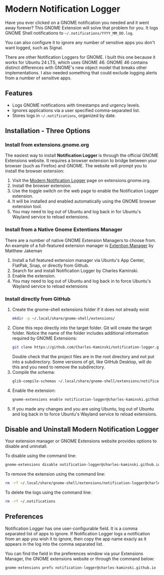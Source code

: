 # Modern Notification Logger

Have you ever clicked on a GNOME notification you needed and it went away forever?  This GNOME Extension will solve that problem for you.  It logs GNOME Shell notifications to `~/.notifications/YYYY_MM_DD.log`.  

You can also configure it to ignore any number of sensitive apps you don't want logged, such as Signal.

There are other Notification Loggers for GNOME.  I built this one because it works for Ubuntu 24 LTS, which uses GNOME 46. GNOME 46 contains distinct differences with GNOME's new object model that breaks other implementations.  I also needed something that could exclude logging alerts from a number of sensitive apps.

## Features
- Logs GNOME notifications with timestamps and urgency levels.
- Ignores applications via a user specified comma-separated list.
- Stores logs in `~/.notifications`, organized by date.

## Installation - Three Options

### Install from extensions.gnome.org
The easiest way to install **Notification Logger** is through the official GNOME Extensions website.  It requires a browser extension to bridge between your browser (such as Firefox) and GNOME.  The website will prompt you to install the browser extension:

1. Visit the [Modern Notification Logger](https://extensions.gnome.org/extension/8384/modern-notification-logger/) page on extensions.gnome.org.
2. Install the browser extension.
3. Use the toggle switch on the web page to enable the Notification Logger extension.
4. It will be installed and enabled automatically using the GNOME browser extension tool.
5. You may need to log out of Ubuntu and log back in for Ubuntu's Wayland service to reload extensions.

### Install from a Native Gnome Extentions Manager
There are a number of native GNOME Extension Managers to choose from.  An example of a full-featured extension manager is [Extention Manager](https://github.com/mjakeman/extension-manager) by Matthew Jakeman

1. Install a full featured extension manager via Ubuntu's App Center, FlatPak, Snap, or directly from Github.
2. Search for and install Notification Logger by Charles Kaminski.
3. Enable the extension. 
4. You may need to log out of Ubuntu and log back in to force Ubuntu's Wayland service to reload extensions

### Install directly from GitHub
1. Create the gnome-shell extensions folder if it does not already exist
   ```bash
   mkdir -p ~/.local/share/gnome-shell/extensions/
   ```
2. Clone this repo directly into the target folder. Git will create the target folder.  Notice the name of the folder includes additional information required by GNOME Extensions:
   ```bash
   git clone https://github.com/Charles-Kaminski/notification-logger.git ~/.local/share/gnome-shell/extensions/notification-logger@charles-kaminski.github.io
   ```
   Double check that the project files are in the root directory and not put into a subdirectory.  Some versions of git, like GitHub Desktop, will do this and you need to remove the subdirectory.
3. Compile the schema:
   ```bash
   glib-compile-schemas ~/.local/share/gnome-shell/extensions/notification-logger@charles-kaminski.github.io/schemas/
   
   ```
4. Enable the extension:
   ```bash
   gnome-extensions enable notification-logger@charles-kaminski.github.io
   ```
5. If you made any changes and you are using Ubuntu, log out of Ubuntu and log back in to force Ubuntu's Wayland service to reload extensions.

## Disable and Uninstall Modern Notification Logger ##
Your extension manager or GNOME Extensions website provides options to disable and uninstall.

To disable using the command line:
   ```bash
   gnome-extensions disable notification-logger@charles-kaminski.github.io
   ```

To remove the extension using the command line:
   ```bash
   rm -rf ~/.local/share/gnome-shell/extensions/notification-logger@charles-kaminski.github.io
   ```
To delete the logs using the command line:
   ```bash
   rm -rf ~/.notifications
   ```

## Preferences
Notification Logger has one user-configurable field.  It is a comma separated list of apps to ignore.  If Notification Logger logs a notification from an app you wish it to ignore, then copy the app name exacly as it appears in the log into the comma separated list.  

You can find the field in the preferences window via your Extensions Manager, the GNOME extensions website or through the command below:

   ```bash
   gnome-extensions prefs notification-logger@charles-kaminski.github.io
   ```